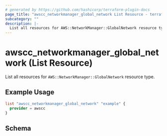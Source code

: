 ```yaml
---
# generated by https://github.com/hashicorp/terraform-plugin-docs
page_title: "awscc_networkmanager_global_network List Resource - terraform-provider-awscc"
subcategory: ""
description: |-
  List all resources for AWS::NetworkManager::GlobalNetwork resource type.
---
```


# awscc_networkmanager_global_network (List Resource)

List all resources for `AWS::NetworkManager::GlobalNetwork` resource type.

## Example Usage

```terraform
list "awscc_networkmanager_global_network" "example" {
  provider = awscc
}
```

<!-- schema generated by tfplugindocs -->
## Schema
